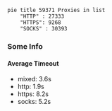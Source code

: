 
```mermaid
pie title 59371 Proxies in list
    "HTTP" : 27333
    "HTTPS": 9268
    "SOCKS" : 30393
```

### Some Info
#### Average Timeout

- mixed: 3.6s
- http: 1.9s
- https: 8.2s
- socks: 5.2s